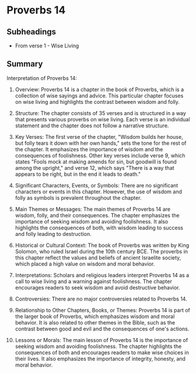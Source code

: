 # Proverbs 14

## Subheadings

* From verse 1 - Wise Living

## Summary

Interpretation of Proverbs 14:

1. Overview:
Proverbs 14 is a chapter in the book of Proverbs, which is a collection of wise sayings and advice. This particular chapter focuses on wise living and highlights the contrast between wisdom and folly.

2. Structure:
The chapter consists of 35 verses and is structured in a way that presents various proverbs on wise living. Each verse is an individual statement and the chapter does not follow a narrative structure.

3. Key Verses:
The first verse of the chapter, "Wisdom builds her house, but folly tears it down with her own hands," sets the tone for the rest of the chapter. It emphasizes the importance of wisdom and the consequences of foolishness. Other key verses include verse 9, which states "Fools mock at making amends for sin, but goodwill is found among the upright," and verse 12, which says "There is a way that appears to be right, but in the end it leads to death."

4. Significant Characters, Events, or Symbols:
There are no significant characters or events in this chapter. However, the use of wisdom and folly as symbols is prevalent throughout the chapter.

5. Main Themes or Messages:
The main themes of Proverbs 14 are wisdom, folly, and their consequences. The chapter emphasizes the importance of seeking wisdom and avoiding foolishness. It also highlights the consequences of both, with wisdom leading to success and folly leading to destruction.

6. Historical or Cultural Context:
The book of Proverbs was written by King Solomon, who ruled Israel during the 10th century BCE. The proverbs in this chapter reflect the values and beliefs of ancient Israelite society, which placed a high value on wisdom and moral behavior.

7. Interpretations:
Scholars and religious leaders interpret Proverbs 14 as a call to wise living and a warning against foolishness. The chapter encourages readers to seek wisdom and avoid destructive behavior.

8. Controversies:
There are no major controversies related to Proverbs 14.

9. Relationship to Other Chapters, Books, or Themes:
Proverbs 14 is part of the larger book of Proverbs, which emphasizes wisdom and moral behavior. It is also related to other themes in the Bible, such as the contrast between good and evil and the consequences of one's actions.

10. Lessons or Morals:
The main lesson of Proverbs 14 is the importance of seeking wisdom and avoiding foolishness. The chapter highlights the consequences of both and encourages readers to make wise choices in their lives. It also emphasizes the importance of integrity, honesty, and moral behavior.